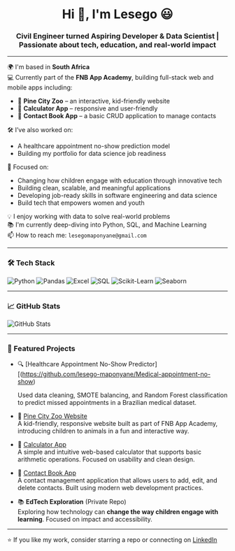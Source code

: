 <h1 align="center">Hi 👋, I'm Lesego 😃 </h1>
<h3 align="center">Civil Engineer turned Aspiring Developer & Data Scientist | Passionate about tech, education, and real-world impact</h3>

---

🌍 I'm based in **South Africa**  
💻 Currently part of the **FNB App Academy**, building full-stack web and mobile apps including:  
- 🐾 **Pine City Zoo** – an interactive, kid-friendly website  
- 🧮 **Calculator App** – responsive and user-friendly  
- 📇 **Contact Book App** – a basic CRUD application to manage contacts

  
🛠️ I’ve also worked on:  
- A healthcare appointment no-show prediction model  
- Building my portfolio for data science job readiness


🎯 Focused on:
- Changing how children engage with education through innovative tech  
- Building clean, scalable, and meaningful applications  
- Developing job-ready skills in software engineering and data science    
- Build tech that empowers women and youth  


💡 I enjoy working with data to solve real-world problems  
📚 I'm currently deep-diving into Python, SQL, and Machine Learning  
📫 How to reach me: `lesegomaponyane@gmail.com`

---

### 🛠️ Tech Stack
![Python](https://img.shields.io/badge/Python-3776AB?style=for-the-badge&logo=python&logoColor=white)
![Pandas](https://img.shields.io/badge/Pandas-150458?style=for-the-badge&logo=pandas&logoColor=white)
![Excel](https://img.shields.io/badge/Excel-217346?style=for-the-badge&logo=microsoft-excel&logoColor=white)
![SQL](https://img.shields.io/badge/SQL-4479A1?style=for-the-badge&logo=postgresql&logoColor=white)
![Scikit-Learn](https://img.shields.io/badge/Scikit--Learn-F7931E?style=for-the-badge&logo=scikit-learn&logoColor=white)
![Seaborn](https://img.shields.io/badge/Seaborn-3776AB?style=for-the-badge&logoColor=white)

---

### 📈 GitHub Stats

![GitHub Stats](https://github-readme-stats.vercel.app/api?username=lesego-maponyane&show_icons=true&theme=synthwave&hide=issues&count_private=true)


---

### 📌 Featured Projects

- 🔍 [Healthcare Appointment No-Show Predictor][(https://github.com/lesego-maponyane/Medical-appointment-no-show)
  
  Used data cleaning, SMOTE balancing, and Random Forest classification to predict missed appointments in a Brazilian medical dataset.

- 🐾 [Pine City Zoo Website](https://github.com/lesego-maponyane/pine-city-zoo)  
  A kid-friendly, responsive website built as part of FNB App Academy, introducing children to animals in a fun and interactive way.

- 🧮 [Calculator App](https://github.com/lesego-maponyane/calculator-app)  
  A simple and intuitive web-based calculator that supports basic arithmetic operations. Focused on usability and clean design.

- 📇 [Contact Book App](https://github.com/lesego-maponyane/contact-book-app)  
  A contact management application that allows users to add, edit, and delete contacts. Built using modern web development practices.

- 📚 **EdTech Exploration** (Private Repo)  
  Exploring how technology can **change the way children engage with learning**. Focused on impact and accessibility.
---

⭐ If you like my work, consider starring a repo or connecting on [LinkedIn](https://www.linkedin.com/in/lesego-maponyane)


